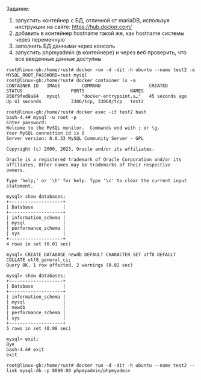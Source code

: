 Задание:
1) запустить контейнер с БД, отличной от mariaDB, используя инструкции на сайте: https://hub.docker.com/
2) добавить в контейнер hostname такой же, как hostname системы через переменную
3) заполнить БД данными через консоль
4) запустить phpmyadmin (в контейнере) и через веб проверить, что все введенные данные доступны

```
root@linux-gb:/home/rust# docker run -d -dit -h ubuntu --name test2 -e MYSQL_ROOT_PASSWORD=rust mysql
root@linux-gb:/home/rust# docker container ls -a
CONTAINER ID   IMAGE        COMMAND                  CREATED          STATUS                  PORTS                 NAMES
856f9fed8a84   mysql        "docker-entrypoint.s…"   45 seconds ago   Up 41 seconds           3306/tcp, 33060/tcp   test2

root@linux-gb:/home/rust# docker exec -it test2 bash
bash-4.4# mysql -u root -p
Enter password:
Welcome to the MySQL monitor.  Commands end with ; or \g.
Your MySQL connection id is 8
Server version: 8.0.33 MySQL Community Server - GPL

Copyright (c) 2000, 2023, Oracle and/or its affiliates.

Oracle is a registered trademark of Oracle Corporation and/or its
affiliates. Other names may be trademarks of their respective
owners.

Type 'help;' or '\h' for help. Type '\c' to clear the current input statement.

mysql> show databases;
+--------------------+
| Database           |
+--------------------+
| information_schema |
| mysql              |
| performance_schema |
| sys                |
+--------------------+
4 rows in set (0.01 sec)

mysql> CREATE DATABASE newdb DEFAULT CHARACTER SET utf8 DEFAULT COLLATE utf8_general_ci;
Query OK, 1 row affected, 2 warnings (0.02 sec)

mysql> show databases;
+--------------------+
| Database           |
+--------------------+
| information_schema |
| mysql              |
| newdb              |
| performance_schema |
| sys                |
+--------------------+
5 rows in set (0.00 sec)

mysql> exit;
Bye
bash-4.4# exit
exit

root@linux-gb:/home/rust# docker run -d -dit -h ubuntu --name test2 --link mysql:db -p 8080:80 phpmyadmin/phpmyadmin

```
